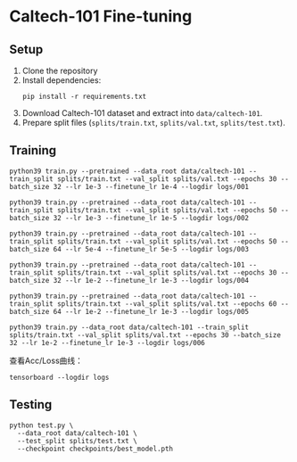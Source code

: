 # Caltech-101 Fine-tuning

## Setup

1. Clone the repository
2. Install dependencies:
   ```
   pip install -r requirements.txt
   ```
3. Download Caltech-101 dataset and extract into `data/caltech-101`.
4. Prepare split files (`splits/train.txt`, `splits/val.txt`, `splits/test.txt`).

## Training
```
python39 train.py --pretrained --data_root data/caltech-101 --train_split splits/train.txt --val_split splits/val.txt --epochs 30 --batch_size 32 --lr 1e-3 --finetune_lr 1e-4 --logdir logs/001

python39 train.py --pretrained --data_root data/caltech-101 --train_split splits/train.txt --val_split splits/val.txt --epochs 50 --batch_size 32 --lr 1e-3 --finetune_lr 1e-5 --logdir logs/002

python39 train.py --pretrained --data_root data/caltech-101 --train_split splits/train.txt --val_split splits/val.txt --epochs 50 --batch_size 64 --lr 5e-4 --finetune_lr 5e-5 --logdir logs/003

python39 train.py --pretrained --data_root data/caltech-101 --train_split splits/train.txt --val_split splits/val.txt --epochs 30 --batch_size 32 --lr 1e-2 --finetune_lr 1e-3 --logdir logs/004

python39 train.py --pretrained --data_root data/caltech-101 --train_split splits/train.txt --val_split splits/val.txt --epochs 60 --batch_size 64 --lr 1e-2 --finetune_lr 1e-3 --logdir logs/005

python39 train.py --data_root data/caltech-101 --train_split splits/train.txt --val_split splits/val.txt --epochs 30 --batch_size 32 --lr 1e-2 --finetune_lr 1e-3 --logdir logs/006
```
查看Acc/Loss曲线：
```
tensorboard --logdir logs
```
## Testing

```
python test.py \
  --data_root data/caltech-101 \
  --test_split splits/test.txt \
  --checkpoint checkpoints/best_model.pth
```
